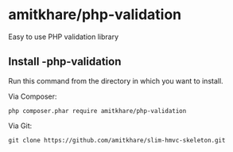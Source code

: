 # amitkhare/php-validation
Easy to use PHP validation library

## Install -php-validation

Run this command from the directory in which you want to install.

Via Composer:

    php composer.phar require amitkhare/php-validation

Via Git:

    git clone https://github.com/amitkhare/slim-hmvc-skeleton.git

